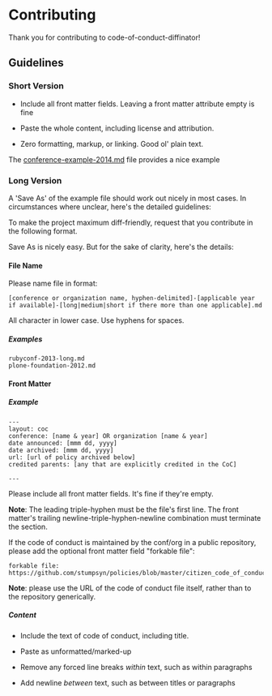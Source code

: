 # Contributing

Thank you for contributing to code-of-conduct-diffinator! 


## Guidelines

### Short Version

* Include all front matter fields. Leaving a front matter attribute empty is fine

* Paste the whole content, including license and attribution.

* Zero formatting, markup, or linking. Good ol' plain text.

The [conference-example-2014.md](conference-example-2014.md) file provides a nice example

### Long Version

A 'Save As' of the example file should work out nicely in most cases. In circumstances where unclear, here's the detailed guidelines:



To make the project maximum diff-friendly, request that you contribute in the following format. 

Save As is nicely easy. But for the sake of clarity, here's the details: 


#### File Name

Please name file in format:

    [conference or organization name, hyphen-delimited]-[applicable year if available]-[long|medium|short if there more than one applicable].md

All character in lower case. Use hyphens for spaces.
    
##### Examples

    rubyconf-2013-long.md
    plone-foundation-2012.md

#### Front Matter

##### Example

    ---
    layout: coc
    conference: [name & year] OR organization [name & year]
    date announced: [mmm dd, yyyy]
    date archived: [mmm dd, yyyy]
    url: [url of policy archived below]
    credited parents: [any that are explicitly credited in the CoC]

    ---

Please include all front matter fields. It's fine if they're empty.

**Note**: The leading triple-hyphen must be the file's first line. The front matter's trailing newline-triple-hyphen-newline combination must terminate the section.

If the code of conduct is maintained by the conf/org in a public repository, please add the optional front matter field "forkable file":

    forkable file: https://github.com/stumpsyn/policies/blob/master/citizen_code_of_conduct.md

**Note**: please use the URL of the code of conduct file itself, rather than to the repository generically.

##### Content

  * Include the text of code of conduct, including title. 

  * Paste as unformatted/marked-up

  * Remove any forced line breaks _within_ text, such as within paragraphs
  
  * Add newline _between_ text, such as between titles or paragraphs